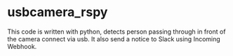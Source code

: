 # usbcamera_rspy

This code is written with python, detects person passing through in front of the camera connect via usb.
It also send a notice to Slack using Incoming Webhook. 
